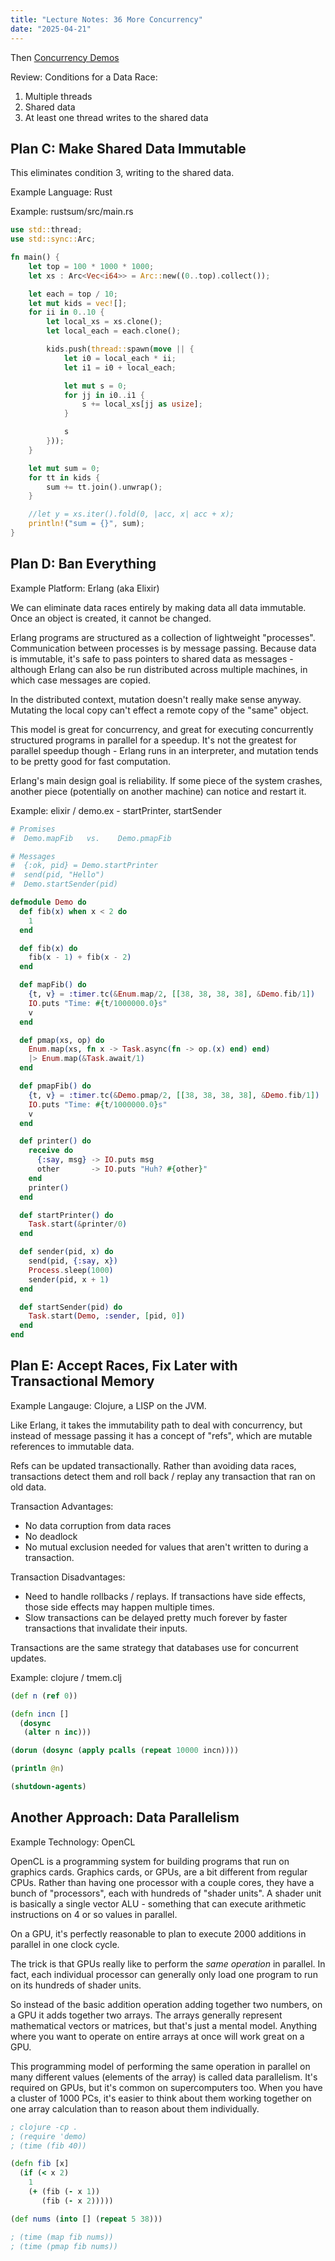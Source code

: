 ```yaml
---
title: "Lecture Notes: 36 More Concurrency"
date: "2025-04-21"
---
```


Then [Concurrency Demos](https://github.com/NatTuck/scratch-2025-01/tree/main/4310/35/35-concurrency)

Review: Conditions for a Data Race:

1. Multiple threads
2. Shared data
3. At least one thread writes to the shared data

## Plan C: Make Shared Data Immutable

This eliminates condition 3, writing to the shared data.

Example Language: Rust

Example: rustsum/src/main.rs

```rust
use std::thread;
use std::sync::Arc;

fn main() {
    let top = 100 * 1000 * 1000;
    let xs : Arc<Vec<i64>> = Arc::new((0..top).collect());

    let each = top / 10;
    let mut kids = vec![];
    for ii in 0..10 {
        let local_xs = xs.clone();
        let local_each = each.clone();

        kids.push(thread::spawn(move || {
            let i0 = local_each * ii;
            let i1 = i0 + local_each;

            let mut s = 0;
            for jj in i0..i1 {
                s += local_xs[jj as usize];
            }

            s
        }));
    }

    let mut sum = 0;
    for tt in kids {
        sum += tt.join().unwrap();
    }

    //let y = xs.iter().fold(0, |acc, x| acc + x);
    println!("sum = {}", sum);
}
```

## Plan D: Ban Everything

Example Platform: Erlang (aka Elixir)

We can eliminate data races entirely by making data all data immutable. Once an
object is created, it cannot be changed.

Erlang programs are structured as a collection of lightweight "processes".
Communication between processes is by message passing. Because data is
immutable, it's safe to pass pointers to shared data as messages - although
Erlang can also be run distributed across multiple machines, in which case
messages are copied.

In the distributed context, mutation doesn't really make sense anyway.
Mutating the local copy can't effect a remote copy of the "same" object.

This model is great for concurrency, and great for executing concurrently
structured programs in parallel for a speedup. It's not the greatest for
parallel speedup though - Erlang runs in an interpreter, and mutation tends to
be pretty good for fast computation.

Erlang's main design goal is reliability. If some piece of the system crashes,
another piece (potentially on another machine) can notice and restart it.

Example: elixir / demo.ex - startPrinter, startSender

```elixir
# Promises
#  Demo.mapFib   vs.    Demo.pmapFib

# Messages
#  {:ok, pid} = Demo.startPrinter
#  send(pid, "Hello")
#  Demo.startSender(pid)

defmodule Demo do
  def fib(x) when x < 2 do
    1
  end

  def fib(x) do
    fib(x - 1) + fib(x - 2)
  end

  def mapFib() do
    {t, v} = :timer.tc(&Enum.map/2, [[38, 38, 38, 38], &Demo.fib/1])
    IO.puts "Time: #{t/1000000.0}s"
    v
  end

  def pmap(xs, op) do
    Enum.map(xs, fn x -> Task.async(fn -> op.(x) end) end)
    |> Enum.map(&Task.await/1)
  end

  def pmapFib() do
    {t, v} = :timer.tc(&Demo.pmap/2, [[38, 38, 38, 38], &Demo.fib/1])
    IO.puts "Time: #{t/1000000.0}s"
    v
  end

  def printer() do
    receive do
      {:say, msg} -> IO.puts msg
      other       -> IO.puts "Huh? #{other}"
    end
    printer()
  end

  def startPrinter() do
    Task.start(&printer/0)
  end

  def sender(pid, x) do
    send(pid, {:say, x})
    Process.sleep(1000)
    sender(pid, x + 1)
  end

  def startSender(pid) do
    Task.start(Demo, :sender, [pid, 0])
  end
end
```

## Plan E: Accept Races, Fix Later with Transactional Memory

Example Langauge: Clojure, a LISP on the JVM.

Like Erlang, it takes the immutability path to deal with concurrency, but
instead of message passing it has a concept of "refs", which are mutable
references to immutable data.

Refs can be updated transactionally. Rather than avoiding data races,
transactions detect them and roll back / replay any transaction that ran on old
data.

Transaction Advantages: 

 - No data corruption from data races
 - No deadlock
 - No mutual exclusion needed for values that aren't written to during a transaction.

Transaction Disadvantages:

 - Need to handle rollbacks / replays. If transactions have side effects, those
   side effects may happen multiple times.
 - Slow transactions can be delayed pretty much forever by faster transactions
   that invalidate their inputs.

Transactions are the same strategy that databases use for concurrent updates.

Example: clojure / tmem.clj

```clojure
(def n (ref 0))

(defn incn []
  (dosync
   (alter n inc)))

(dorun (dosync (apply pcalls (repeat 10000 incn))))

(println @n)

(shutdown-agents)
```

## Another Approach: Data Parallelism

Example Technology: OpenCL

OpenCL is a programming system for building programs that run on graphics
cards. Graphics cards, or GPUs, are a bit different from regular CPUs. Rather
than having one processor with a couple cores, they have a bunch of
"processors", each with hundreds of "shader units". A shader unit is basically
 a single vector ALU - something that can execute arithmetic instructions on
4 or so values in parallel.

On a GPU, it's perfectly reasonable to plan to execute 2000 additions in
parallel in one clock cycle.

The trick is that GPUs really like to perform the *same operation* in parallel.
In fact, each individual processor can generally only load one program to run
on its hundreds of shader units.

So instead of the basic addition operation adding together two numbers, on a
GPU it adds together two arrays. The arrays generally represent mathematical
vectors or matrices, but that's just a mental model. Anything where you want
to operate on entire arrays at once will work great on a GPU.

This programming model of performing the same operation in parallel on many
different values (elements of the array) is called data parallelism. It's
required on GPUs, but it's common on supercomputers too. When you have a
cluster of 1000 PCs, it's easier to think about them working together on one
array calculation than to reason about them individually.

```clojure
; clojure -cp .
; (require 'demo)
; (time (fib 40))

(defn fib [x]
  (if (< x 2)
    1
    (+ (fib (- x 1))
       (fib (- x 2)))))

(def nums (into [] (repeat 5 38)))

; (time (map fib nums))
; (time (pmap fib nums))
```

